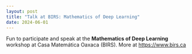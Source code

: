 ```yaml
---
layout: post
title: "Talk at BIRS: Mathematics of Deep Learning"
date: 2024-06-01
---
```

Fun to participate and speak at the **Mathematics of Deep Learning** workshop at Casa Matemática Oaxaca (BIRS). More at https://www.birs.ca
